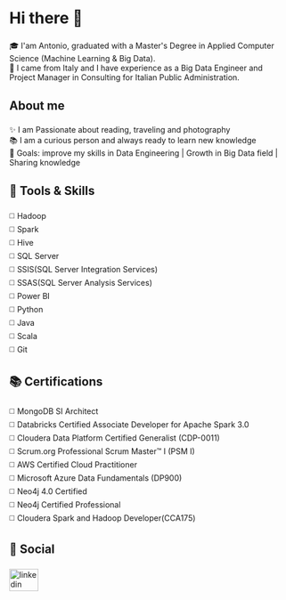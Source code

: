 <h1 align="left">Hi there 👋</h1>

###

<p align="left">🎓 I'am Antonio, graduated with a Master's Degree in Applied Computer Science (Machine Learning & Big Data).<br>📃 I came from Italy and I have experience as a Big Data Engineer and Project Manager in Consulting for Italian Public Administration.</p>

###

<h2 align="left">About me</h2>

###

<p align="left">✨ I am Passionate about reading, traveling and photography<br>📚 I am a curious person and always ready to learn new knowledge<br>🎯 Goals: improve my skills in Data Engineering | Growth in Big Data field | Sharing knowledge</p>

###

<h2 align="left">🔨 Tools & Skills</h2>

###

<p align="left">◻️ Hadoop<br>◻️ Spark <br>◻️ Hive<br>◻️ SQL Server<br>◻️ SSIS(SQL Server Integration Services)<br>◻️ SSAS(SQL Server Analysis Services)<br>◻️ Power BI<br>◻️ Python<br>◻️ Java<br>◻️ Scala<br>◻️ Git</p>

###

###

<h2 align="left">📚 Certifications</h2>

###

<p align="left">◻️ MongoDB SI Architect<br>◻️ Databricks Certified Associate Developer for Apache Spark 3.0<br>◻️ Cloudera Data Platform Certified Generalist (CDP-0011)<br> ◻️ Scrum.org Professional Scrum Master™ I (PSM I)<br>◻️ AWS Certified Cloud Practitioner <br>◻️ Microsoft Azure Data Fundamentals (DP900)<br>◻️ Neo4j 4.0 Certified<br>◻️ Neo4j Certified Professional<br>◻️ Cloudera Spark and Hadoop Developer(CCA175)</p>

###

<h2 align="left">🔗 Social</h2>

###

<div align="left">
  <a href="https://www.linkedin.com/in/antonioabate01" target="_blank">
    <img src="https://raw.githubusercontent.com/maurodesouza/profile-readme-generator/master/src/assets/icons/social/linkedin/default.svg" width="52" height="40" alt="linkedin logo"  />
  </a>
</div>

###
